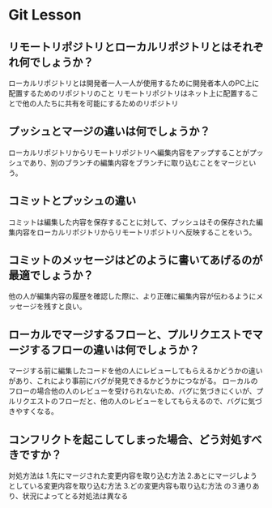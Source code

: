 # Git Lesson

## リモートリポジトリとローカルリポジトリとはそれぞれ何でしょうか？
ローカルリポジトリとは開発者一人一人が使用するために開発者本人のPC上に配置するためのリポジトリのこと
リモートリポジトリはネット上に配置することで他の人たちに共有を可能にするためのリポジトリ

## プッシュとマージの違いは何でしょうか？
ローカルリポジトリからリモートリポジトリへ編集内容をアップすることがプッシュであり、別のブランチの編集内容をブランチに取り込むことをマージという。

## コミットとプッシュの違い
コミットは編集した内容を保存することに対して、プッシュはその保存された編集内容をローカルリポジトリからリモートリポジトリへ反映することをいう。

## コミットのメッセージはどのように書いてあげるのが最適でしょうか？
他の人が編集内容の履歴を確認した際に、より正確に編集内容が伝わるようにメッセージを残すと良い。

## ローカルでマージするフローと、プルリクエストでマージするフローの違いは何でしょうか？
マージする前に編集したコードを他の人にレビューしてもらえるかどうかの違いがあり、これにより事前にバグが発見できるかどうかにつながる。
ローカルのフローの場合他の人のレビューを受けられないため、バグに気づきにくいが、プルリクエストのフローだと、他の人のレビューをしてもらえるので、バグに気づきやすくなる。

## コンフリクトを起こしてしまった場合、どう対処すべきですか？
対処方法は
1.先にマージされた変更内容を取り込む方法
2.あとにマージしようとしている変更内容を取り込む方法
3.どの変更内容も取り込む方法
の３通りあり、状況によってとる対処法は異なる
